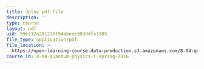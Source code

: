 ```yaml
---
title: 3play pdf file
description: ''
type: course
layout: pdf
uid: 59e712a20121bf94abeee3030dfa3389
file_type: application/pdf
file_location: >-
  https://open-learning-course-data-production.s3.amazonaws.com/8-04-quantum-physics-i-spring-2016/59e712a20121bf94abeee3030dfa3389_5u-9lFhCl5w.pdf
course_id: 8-04-quantum-physics-i-spring-2016
---
```

